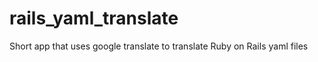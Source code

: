 rails_yaml_translate
====================

Short app that uses google translate to translate Ruby on Rails yaml files
